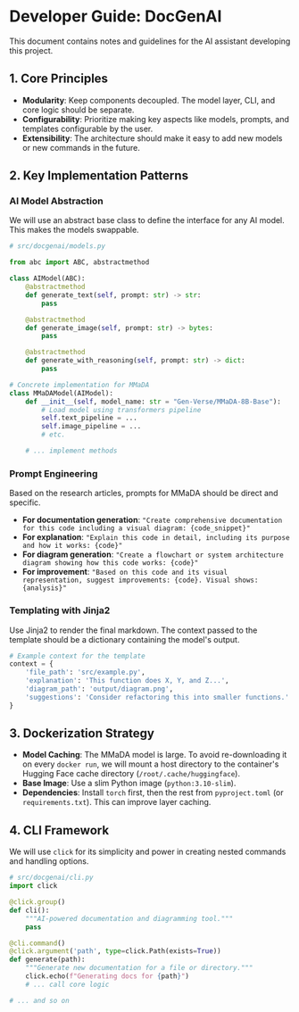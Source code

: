 # Developer Guide: DocGenAI

This document contains notes and guidelines for the AI assistant developing this project.

## 1. Core Principles

- **Modularity**: Keep components decoupled. The model layer, CLI, and core logic should be separate.
- **Configurability**: Prioritize making key aspects like models, prompts, and templates configurable by the user.
- **Extensibility**: The architecture should make it easy to add new models or new commands in the future.

## 2. Key Implementation Patterns

### AI Model Abstraction

We will use an abstract base class to define the interface for any AI model. This makes the models swappable.

```python
# src/docgenai/models.py

from abc import ABC, abstractmethod

class AIModel(ABC):
    @abstractmethod
    def generate_text(self, prompt: str) -> str:
        pass

    @abstractmethod
    def generate_image(self, prompt: str) -> bytes:
        pass

    @abstractmethod
    def generate_with_reasoning(self, prompt: str) -> dict:
        pass

# Concrete implementation for MMaDA
class MMaDAModel(AIModel):
    def __init__(self, model_name: str = "Gen-Verse/MMaDA-8B-Base"):
        # Load model using transformers pipeline
        self.text_pipeline = ...
        self.image_pipeline = ...
        # etc.

    # ... implement methods
```

### Prompt Engineering

Based on the research articles, prompts for MMaDA should be direct and specific.

- **For documentation generation**:
  `"Create comprehensive documentation for this code including a visual diagram: {code_snippet}"`
- **For explanation**:
  `"Explain this code in detail, including its purpose and how it works: {code}"`
- **For diagram generation**:
  `"Create a flowchart or system architecture diagram showing how this code works: {code}"`
- **For improvement**:
  `"Based on this code and its visual representation, suggest improvements: {code}. Visual shows: {analysis}"`

### Templating with Jinja2

Use Jinja2 to render the final markdown. The context passed to the template should be a dictionary containing the model's output.

```python
# Example context for the template
context = {
    'file_path': 'src/example.py',
    'explanation': 'This function does X, Y, and Z...',
    'diagram_path': 'output/diagram.png',
    'suggestions': 'Consider refactoring this into smaller functions.'
}
```

## 3. Dockerization Strategy

- **Model Caching**: The MMaDA model is large. To avoid re-downloading it on every `docker run`, we will mount a host directory to the container's Hugging Face cache directory (`/root/.cache/huggingface`).
- **Base Image**: Use a slim Python image (`python:3.10-slim`).
- **Dependencies**: Install `torch` first, then the rest from `pyproject.toml` (or `requirements.txt`). This can improve layer caching.

## 4. CLI Framework

We will use `click` for its simplicity and power in creating nested commands and handling options.

```python
# src/docgenai/cli.py
import click

@click.group()
def cli():
    """AI-powered documentation and diagramming tool."""
    pass

@cli.command()
@click.argument('path', type=click.Path(exists=True))
def generate(path):
    """Generate new documentation for a file or directory."""
    click.echo(f"Generating docs for {path}")
    # ... call core logic

# ... and so on
```
